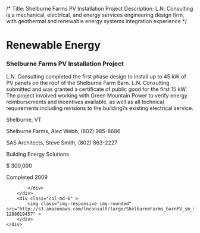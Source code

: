 /*
Title: Shelburne Farms PV Installation Project
Description: L.N. Consulting is a mechanical, electrical, and energy services engineering design firm, with geothermal and renewable energy systems integration experience
*/

# Renewable Energy

<div>
	<div class="row">
		<div class="col-md-6" >
			<div class="well" >
				<h3>Shelburne Farms PV Installation Project</h3>
				<p>
   
   L.N. Consulting completed the first phase design to install up to 45 kW of PV panels on the roof of the Shelburne Farm Barn.  L.N. Consulting submitted and was granted a certificate of public good for the first 15 kW.  The project involved working with Green Mountain Power to verify energy reimbursements and incentives available, as well as all technical requirements including revisions to the building?s existing electrical service.
</p>
				<p>Shelburne, VT</p>
				<p>Shelburne Farms, Alec Webb, (802) 985-8686</p>
				<p>SAS Architects, Steve Smith, (802) 863-2227</p>
				<p>Building Energy Solutions</p>
				<p>$ 300,000</p>
				<p>Completed 2009</p>
				<p></p>
				
			</div>
		</div>
		<div class="col-md-6" >
			<img class="img-responsive img-rounded" src="http://s3.amazonaws.com/lnconsult/large/ShelburneFarms_barnPV_sm_thumb.jpg?1288019457" >
		</div>
	</div>
</div>